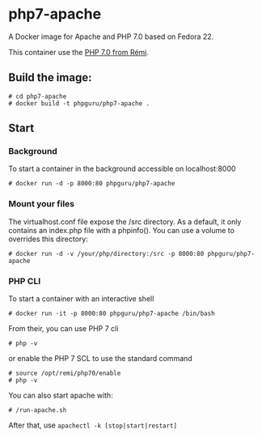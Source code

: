 # php7-apache

A Docker image for Apache and PHP 7.0 based on Fedora 22.

This container use the [PHP 7.0 from Rémi](https://blog.remirepo.net/post/2016/02/14/Install-PHP-7-on-CentOS-RHEL-Fedora).


## Build the image: 

```
# cd php7-apache
# docker build -t phpguru/php7-apache .
```

## Start

### Background
To start a container in the background accessible on localhost:8000

```
# docker run -d -p 8000:80 phpguru/php7-apache
```

### Mount your files
The virtualhost.conf file expose the /src directory. As a default, it only contains an index.php file with a phpinfo(). You can use a volume to overrides this directory:

```
# docker run -d -v /your/php/directory:/src -p 8000:80 phpguru/php7-apache
```

### PHP CLI
To start a container with an interactive shell 

```
# docker run -it -p 8000:80 phpguru/php7-apache /bin/bash
```

From their, you can use PHP 7 cli

```
# php -v
```

or enable the PHP 7 SCL to use the standard command

```
# source /opt/remi/php70/enable
# php -v
```

You can also start apache with:

```
# /run-apache.sh
```

After that, use `apachectl -k [stop|start|restart]`

